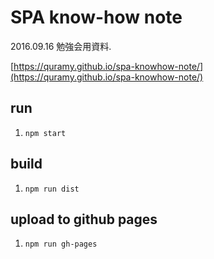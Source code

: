 # SPA know-how note

2016.09.16 勉強会用資料.

[https://quramy.github.io/spa-knowhow-note/](https://quramy.github.io/spa-knowhow-note/)

## run

1. `npm start`

## build

1. `npm run dist`

## upload to github pages

1. `npm run gh-pages`

